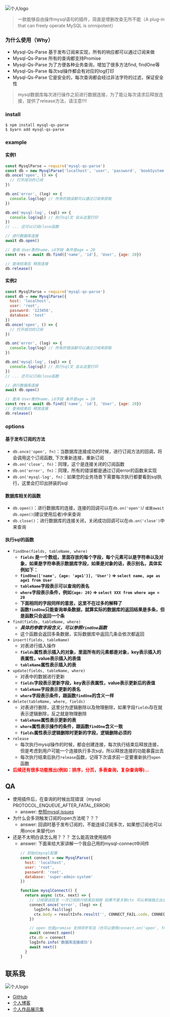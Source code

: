 ![个人logo](http://lihh-core.top/images/mysql-qs-parse.png)
> 一款能够自由操作mysql语句的插件，简直是增删改查无所不能（A plug-in that can freely operate MySQL is omnipotent）

### 为什么使用（Why）
* Mysql-Qs-Parse 基于发布订阅来实现，所有的响应都可以通过订阅来做
* Mysql-Qs-Parse 所有的查询都支持Promise
* Mysql-Qs-Parse 为了方便各种业务查询，增加了很多方法find, findOne等
* Mysql-Qs-Parse 每次sql操作都会有对应的log打印
* Mysql-Qs-Parse 它是安全的，每次查询都会经过非法字符的过滤，保证安全性

> mysql数据库每次进行操作之前进行数据连接，为了能让每次请求后释放连接，提供了release方法，请注意!!!!

### install
```
$ npm install mysql-qs-parse
$ $yarn add mysql-qs-parse
```
### example
#### 实例1
```js
const MysqlParse = require('mysql-qs-parse')
const db = new MysqlParse('localhost', 'user', 'password', 'bookSystem')
db.once('open', () => {
  // 打开成功的订阅
})

db.on('error', (log) => {
  console.log(log) // 所有的错误都可以通过订阅来获取
})

db.on('mysql-log', (sql) => {
  console.log(sql) // 执行sql文 会从这里打印
})
// ... 还可以订阅close函数

// 进行数据库连接
await db.open()

// 查询 User表的name，id字段 条件是age = 20
const res = await db.find(['name', 'id'], 'User', {age: 20})

// 查询结束后 释放连接
db.release()
```
#### 实例2
```js
const MysqlParse = require('mysql-qs-parse')
const db = new MysqlParse({
  host: 'localhost',
  user: 'root',
  password: '123456',
  database: 'test'
})
db.once('open', () => {
  // 打开成功的订阅
})

db.on('error', (log) => {
  console.log(log) // 所有的错误都可以通过订阅来获取
})

db.on('mysql-log', (sql) => {
  console.log(sql) // 执行sql文 会从这里打印
})
// ... 还可以订阅close函数

// 进行数据库连接
await db.open()

// 查询 User表的name，id字段 条件是age = 20
const res = await db.find(['name', 'id'], 'User', {age: 20})
// 查询结束后 释放连接
db.release()
```
### options
#### 基于发布订阅的方法
* `db.once('open', fn)`：当数据库连接成功的时候，进行订阅方法的回调，将会调用这个订阅函数, 下次重新连接，重新订阅
* `db.on('close', fn)`：同理，这个是连接关闭的订阅函数
* `db.on('error', fn)`：同理，所有的错误都是通过订阅error的函数来实现
* `db.on('mysql-log', fn)`：如果您的业务场景下需要每次执行都要看到sql执行，这里会打印出拼装的sql
#### 数据库相关的函数
* `db.open()`：进行数据库的连接，连接的回调可以在`db.on('open')`/ `或是await db.open()`(建议使用后者)中来查询
* `db.close()`：进行数据库的连接关闭，关闭成功回调可以在`db.on('close')`中来查询
#### 执行sql的函数
* `findOne(fields, tableName, where)`
  * **`fields` 是一个数组，里面存放的每个字段，每个元素可以是字符串以及对象，如果是字符串表示数据库字段，如果是对象的话，表示别名，具体实例如下：**
  * **`findOne(['name', {age: 'age1'}], 'User')` => `select name, age as age1 from User`**
  * **`tableName`字段表示可以查询的表名**
  * **`where`字段表示条件，例如`{age: 20}` => `select XXX from where age = 20`**
  * **下面相同的字段同样的意思，这里不在过多的解释了**
  * **函数`findOne`只能查询单条数据，就算实际的数据库的返回结果是多条，但是函数只会返回一个条**
* `find(fields, tableName, where)`
  * _**具体的参数字段含义，可以参照`findOne`函数**_
  * 这个函数会返回多条数据，实际数据库中返回几条会依次都返回
* `insert(fields, tableName)`
  * 对表进行插入操作
  * **`fields`属性表示插入的对象，里面所有的元素都是对象，key表示插入的表属性，value表示插入的表值**
  * **`tableName`属性表示插入的表**
* `update(fields, tableName, where)`
  * 对表中的数据进行更新
  * **`fields`字段表示更新字段，key表示表属性，value表示更新后的表值**
  * **`tableName`字段表示更新的表名**
  * **`where`字段表示条件，跟函数`findOne`的含义一样**
* `delete(tableName, where, fields)`
  * 对表进行删除，这里分为逻辑删除以及物理删除，如果字段`fields`存在就表示逻辑删除，反之就是物理删除
  * **`tableName`属性表示更新的表**
  * **`where`属性表示操作的条件，跟函数`findOne`含义一致**
  * **`fields`属性表示逻辑删除时更新的字段，逻辑删除必须的**
* `release`
  * 每次执行mysql操作的时候，都会创建连接，每次执行结束后释放连接，但是考虑到用户可能一个连接执行多次sql，所以释放连接的功能暴露出去
  * 每次执行结束后执行`release`函数，记得下次请求前一定要重新执行`open`函数
* **<font color=red>后续还有很多功能推出(例如：排序，分页，多表查询，复杂查询等)...</font>**
## QA
* 使用插件后，在查询的时候出现错误（mysql PROTOCOL_ENQUEUE_AFTER_FATAL_ERROR）
  * answer: [参照mysql issues](https://github.com/mysqljs/mysql/issues/1166)
* 为什么会多测触发订阅的open方法呢？？？
  * answer: 回调时基于发布订阅的，不能连续订阅多次，如果想订阅也可以用once 来替代on
* 还是不太明白该怎么用？？？ 怎么能高效使用插件
  * answer: 下面来给大家讲解一个我自己用的mysql-connect中间件
    ```js
    // 初始化mysql配置
    const connect = new MysqlParse({
      host: 'localhost',
      user: 'root',
      password: 'root',
      database: 'super-admin-system'
    })

    function mysqlConnect() {
      return async (ctx, next) => {
        // 订阅错误信息 一次订阅执行结束后销毁 如果不是关联ctx 可以单独独立出去
        connect.once('error', (log) => {
          logInfo.fail(log)
          ctx.body = resultInfo.result('', CONNECT_FAIL.code, CONNECT_FAIL.msg)
        })

        // open 也是promise 支持同步写法（也可以使用connect.on('open', fn) 来实现，不过还是建议这种）
        await connect.open()
        ctx.db = connect
        logInfo.info('数据库连接成功')
        await next()
      }
    }
    ```

## 联系我
![个人logo](http://lihh-core.top/images/personal-logo.jpeg)
 * [GitHub](https://github.com/a572251465)
 * [个人博客](http://lihh-core.top/share)
 * [个人作品展示集](http://lihh-core.top)